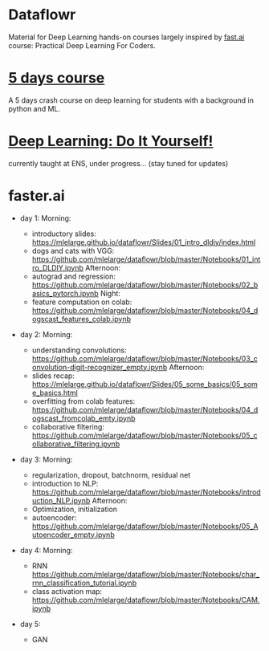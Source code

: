 # Dataflowr

Material for Deep Learning hands-on courses largely inspired by [fast.ai](http://www.fast.ai/) course: Practical Deep Learning For Coders.

# [5 days course](#faster.ai)

A 5 days crash course on deep learning for students with a background in python and ML.

# [Deep Learning: Do It Yourself!](https://www.di.ens.fr/~lelarge/dldiy/)

currently taught at ENS, under progress... (stay tuned for updates)

# faster.ai

- day 1:
Morning: 
  * introductory slides: https://mlelarge.github.io/dataflowr/Slides/01_intro_dldiy/index.html
  * dogs and cats with VGG: https://github.com/mlelarge/dataflowr/blob/master/Notebooks/01_intro_DLDIY.ipynb
Afternoon:
  * autograd and regression: https://github.com/mlelarge/dataflowr/blob/master/Notebooks/02_basics_pytorch.ipynb
Night:
  * feature computation on colab: https://github.com/mlelarge/dataflowr/blob/master/Notebooks/04_dogscast_features_colab.ipynb

- day 2:
Morning:
  * understanding convolutions: https://github.com/mlelarge/dataflowr/blob/master/Notebooks/03_convolution-digit-recognizer_empty.ipynb
Afternoon:
  * slides recap: https://mlelarge.github.io/dataflowr/Slides/05_some_basics/05_some_basics.html
  * overfitting from colab features: https://github.com/mlelarge/dataflowr/blob/master/Notebooks/04_dogscast_fromcolab_emty.ipynb
  * collaborative filtering: https://github.com/mlelarge/dataflowr/blob/master/Notebooks/05_collaborative_filtering.ipynb

- day 3:
Morning:
  * regularization, dropout, batchnorm, residual net
  * introduction to NLP: https://github.com/mlelarge/dataflowr/blob/master/Notebooks/introduction_NLP.ipynb
Afternoon:
  * Optimization, initialization
  * autoencoder: https://github.com/mlelarge/dataflowr/blob/master/Notebooks/05_Autoencoder_empty.ipynb

- day 4:
Morning:
  * RNN https://github.com/mlelarge/dataflowr/blob/master/Notebooks/char_rnn_classification_tutorial.ipynb
  * class activation map: https://github.com/mlelarge/dataflowr/blob/master/Notebooks/CAM.ipynb

- day 5:
  * GAN
